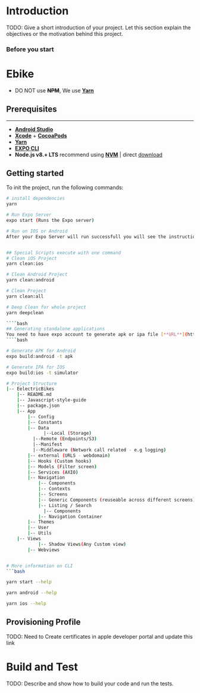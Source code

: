 # Introduction

TODO: Give a short introduction of your project. Let this section explain the objectives or the motivation behind this project.

### Before you start

# Ebike

- DO NOT use ~~**NPM**~~, We use [**Yarn**](https://yarnpkg.com/en/docs/getting-started)

## Prerequisites

---

- [**Android Studio**](https://developer.android.com/studio)
- [**Xcode**](https://itunes.apple.com/my/app/xcode/id497799835?mt=12) + [**CocoaPods**](https://guides.cocoapods.org/using/getting-started.html)
- [**Yarn**](https://yarnpkg.com/lang/en/docs/install/)
- [**EXPO CLI**](https://docs.expo.io/get-started/installation/)
- **Node.js v8.+ LTS** recommend using [**NVM**](https://github.com/creationix/nvm#installation-and-update) | direct [download](https://nodejs.org/dist/v12.16.3/node-v12.16.3.pkg)

## Getting started

To init the project, run the following commands:

````bash
# install dependencies
yarn

# Run Expo Server
expo start (Runs the Expo server)

# Run on IOS or Android
After your Expo Server will run successfull you will see the instructions to run app on IOS or Android


## Special Scripts execute with one command
# Clean iOS Project
yarn clean:ios

# Clean Android Project
yarn clean:android

# Clean Project
yarn clean:all

# Deep Clean for whole project
yarn deepclean

````bash
## Generating standalone applications
You need to have expo account to generate apk or ipa file [**URL**](https://docs.expo.io/distribution/building-standalone-apps/)
````bash

# Generate APK for Android
expo build:android -t apk

# Generate IPA for IOS
expo build:ios -t simulator

# Project Structure
|-- EelectricBikes
    |-- README.md
    |-- Javascript-style-guide
    |-- package.json
    |-- App
        |-- Config
        |-- Constants
        |-- Data
              |--Local (Storage)
	      |--Remote (Endpoints/S3)
	      |--Manifest
	      |--Middleware (Network call related - e.g logging)
        |-- external (URLS - webdomain)
        |-- Hooks (Custom hooks)
        |-- Models (Filter screen)
        |-- Services (AXIO)
        |-- Navigation
            |-- Components
            |-- Contexts
            |-- Screens
		    |-- Generic Components (reuseable across different screens)
		    |-- Listing / Search
			  |-- Components
            |-- Navigation Container
        |-- Themes
        |-- User
        |-- Utils
	|-- Views
            |-- Shadow Views(Any Custom view)
	    |-- Webviews


# More information on CLI
```bash

yarn start --help

yarn android --help

yarn ios --help
````


## Provisioning Profile

TODO: Need to Create certificates in apple developer portal and update this link

# Build and Test

TODO: Describe and show how to build your code and run the tests.
